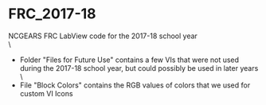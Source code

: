 # FRC_2017-18
NCGEARS FRC LabView code for the 2017-18 school year\
 \
- Folder "Files for Future Use" contains a few VIs that were not used during the 2017-18 school year, but could possibly be used in later years\
 \
- File "Block Colors" contains the RGB values of colors that we used for custom VI Icons
